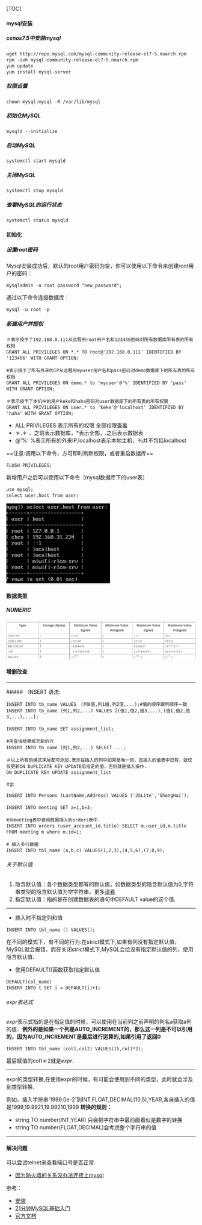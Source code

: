 
[TOC]
#### mysql安装
##### cenos7.5中安装mysql
```
wget http://repo.mysql.com/mysql-community-release-el7-5.noarch.rpm
rpm -ivh mysql-community-release-el7-5.noarch.rpm
yum update
yum install mysql-server
```

##### 权限设置
```
chown mysql:mysql -R /var/lib/mysql
```

##### 初始化MySQL
```
mysqld --initialize
```

##### 启动MySQL
```
systemctl start mysqld
```

##### 关闭MySQL
```
systemctl stop mysqld
```

##### 查看MySQL的运行状态
```
systemctl status mysqld
```


#### 初始化
##### 设置root密码
Mysql安装成功后，默认的root用户密码为空，你可以使用以下命令来创建root用户的密码：
```
mysqladmin -u root password "new_password";
```

通过以下命令连接数据库：
```
mysql -u root -p

```

##### 新建用户并授权
```
＃表示授予了192.168.0.111从远程用root用户名和123456密码对所有数据库所有表的所有权限
GRANT ALL PRIVILEGES ON *.* TO root@'192.168.0.111' IDENTIFIED BY '123456' WITH GRANT OPTION;

#表示授予了所有外来的IP从远程用myuser用户名和pass密码对demo数据库下的所有表的所有权限
GRANT ALL PRIVILEGES ON demo.* to 'myuser'@'%' IDENTIFIED BY 'pass' WITH GRANT OPTION;

＃表示授予了本机中的用户keke和haha密码对user数据库下的所有表的所有权限
GRANT ALL PRIVILEGES ON user.* to 'keke'@'localhost' IDENTIFIED BY 'haha' WITH GRANT OPTION; 

```
- ALL PRIVILEGES 表示所有的权限 全部权限[查看](https://dev.mysql.com/doc/refman/5.5/en/privileges-provided.html)
- ＊.＊ ．之前表示数据库，*表示全部，.之后表示数据表
- @'%' %表示所有的外来IP,localhost表示本地主机，％并不包括localhost

==注意:调用以下命令，方可即时刷新权限，或者重启数据库==
```
FLUSH PRIVILEGES;
```
新增用户之后可以使用以下命令（mysql数据库下的user表）
```
use mysql;
select user,host from user;
```
![](showuser.png)

#### 数据类型

##### NUMERIC
![](datatype_int.png)




#### 增删改查

***
#####　INSERT
语法:
```
INSERT INTO tb_name VALUES　(列0值,列1值,列2值,...);#值的顺序跟列顺序一致
INSERT INTO tb_name (列1,列2,...) VALUES [(值1,值2,值3,...),(值1,值2,值3,...),...]; 

INSERT INTO tb_name SET assignment_list;

#用查询结果填充新的行
INSERT INTO tb_name (列1,列2,...) SELECT ...;

＃以上所有的模式末尾都可添加,表示在插入的列中如果是唯一的，且插入的值表中已有，就仅仅更新ON DUPLICATE KEY UPDATE后指定的值，否则就是插入操作.
ON DUPLICATE KEY UPDATE assignment_list
```

eg:
```
INSERT INTO Persons (LastName,Address) VALUES ('JSLite','ShangHai');

INSERT INTO meeting SET a=1,b=3;

#从meeting表中查询数据插入到orders表中.
INSERT INTO orders (user_account_id,title) SELECT m.user_id,m.title FROM meeting m where m.id=1;

# 插入多行数据
INSERT INTO tbl_name (a,b,c) VALUES(1,2,3),(4,5,6),(7,8,9);
```

###### 关于默认值
1. 隐含默认值：各个数据类型都有的默认值，如数据类型的隐含默认值为0,字符串类型的隐含默认值为空字符串，更多[请看](https://dev.mysql.com/doc/refman/5.5/en/data-type-defaults.html)
2. 指定默认值：指的是在创建数据表的语句中DEFAULT value的这个值.
---
- 插入时不指定列和值
```
INSERT INTO tbl_name () VALUES();
```
在不同的模式下，有不同的行为:在strict模式下,如果有列没有指定默认值，MySQL就会报错，而在关闭strict模式下,MySQL会给没有指定默认值的列，使用隐含默认值.

- 使用DEFAULT()函数获取指定默认值 
```
DEFAULT(col_name)
INSERT INTO t SET i = DEFAULT(i)+1;
```

###### expr表达式
*expr*表示式指的是在指定值的时候，可以使用在当前列之前声明的列名a获取a列的值．**例外的是如果一个列是AUTO_INCREMENT的，那么这一列是不可以引用的，因为AUTO_INCREMENT是最后进行运算的,如果引用了返回0**
```
INSERT INTO tbl_name (col1,col2) VALUES(15,col1*2);
```
最后赋值的col1＊2就是*expr*. 

---
expr的类型转换,在使用expr的时候，有可能会使用到不同的类型，此时就会涉及到类型转换.

例如，插入字符串'1999.0e-2'到INT,FLOAT,DECIMAL(10,5),YEAR,各自插入的值是1999,19.9921,19.99210,1999
**转换的规则：**
- string TO number(INT,YEAR) 只会把字符串中最前面看似是数字的转换
- string TO number(FLOAT,DECIMAL)会考虑整个字符串的值

***


















#### 解决问题
可以尝试telnet来查看端口号是否正常.
- [因为防火墙的关系没办法连接上mysql](https://blog.csdn.net/u013257111/article/details/79063578)




参考：
- [安装](http://www.runoob.com/mysql/mysql-install.html)
- [21分钟MySQL基础入门](https://github.com/jaywcjlove/mysql-tutorial/blob/master/21-minutes-MySQL-basic-entry.md#%E5%A2%9E%E5%88%A0%E6%94%B9%E6%9F%A5)
- [官方文档](https://dev.mysql.com/doc/refman/5.5/en/)
	





















